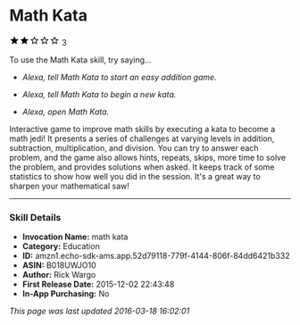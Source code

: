 # Math Kata
![2 stars](../../../images/ic_star_black_18dp_1x.png)![2 stars](../../../images/ic_star_black_18dp_1x.png)![2 stars](../../../images/ic_star_border_black_18dp_1x.png)![2 stars](../../../images/ic_star_border_black_18dp_1x.png)![2 stars](../../../images/ic_star_border_black_18dp_1x.png) 3

To use the Math Kata skill, try saying...

* *Alexa, tell Math Kata to start an easy addition game.*

* *Alexa, tell Math Kata to begin a new kata.*

* *Alexa, open Math Kata.*

Interactive game to improve math skills by executing a kata to become a math jedi! It presents a series of challenges at varying levels in addition, subtraction, multiplication, and division. You can try to answer each problem, and the game also allows hints, repeats, skips, more time to solve the problem, and provides solutions when asked. It keeps track of some statistics to show how well you did in the session. It's a great way to sharpen your mathematical saw!

***

### Skill Details

* **Invocation Name:** math kata
* **Category:** Education
* **ID:** amzn1.echo-sdk-ams.app.52d79118-779f-4144-806f-84dd6421b332
* **ASIN:** B018UWJO10
* **Author:** Rick Wargo
* **First Release Date:** 2015-12-02 22:43:48
* **In-App Purchasing:** No

*This page was last updated 2016-03-18 16:02:01*
